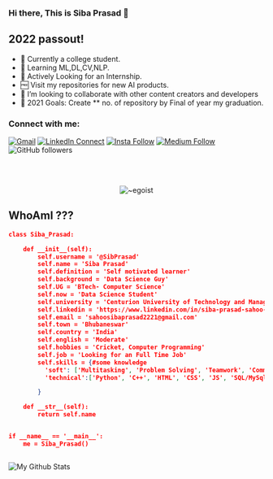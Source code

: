 ### Hi there, This is Siba Prasad 👋

## 2022 passout!
- 🛃 Currently a college student.
- 🌱 Learning ML,DL,CV,NLP.
- 🔑 Actively Looking for an Internship.
- 🆓 Visit my repositories for new AI products.
- 👯 I’m looking to collaborate with other content creators and developers
- 💫 2021 Goals: Create ** no. of repository by Final of year my graduation.


### Connect with me:

[![Gmail](https://img.shields.io/badge/%20-Send%20Mail-black?color=14171A&labelColor=ef5350&logo=gmail&logoColor=ffffff)](mailto:sahoosibaprasad2221@gmail.com?subject=From%20GitHub&body=Hi,%20there.%20Found%20you%20from%20GitHub.)
[![LinkedIn Connect](https://img.shields.io/badge/%20-Connect-black?color=14171A&labelColor=212121&logo=linkedin&logoColor=ffffff)](https://www.linkedin.com/in/siba-prasad-sahoo-41b5731a2/)
[![Insta Follow](https://img.shields.io/badge/%20-Follow-black?color=14171A&labelColor=d81b60&logo=instagram&logoColor=ffffff)](https://www.instagram.com/__yours_siba__/)
[![Medium Follow](https://img.shields.io/badge/%20-Follow-black?color=14171A&labelColor=050404&logo=medium&logoColor=ffffff)](https://sahoosibaprasad.medium.com/)
![GitHub followers](https://img.shields.io/github/followers/SibPrasad?label=follow&style=social)


<br />
<br />
<p align="center"> <img src="https://komarev.com/ghpvc/?username=SibPrasad" alt="~egoist" /> </p>


## WhoAmI ???

```json
class Siba_Prasad:

    def __init__(self):
        self.username = '@SibPrasad'
        self.name = 'Siba Prasad'
        self.definition = 'Self motivated learner'
        self.background = 'Data Science Guy' 
        self.UG = 'BTech- Computer Science'
        self.now = 'Data Science Student'
        self.university = 'Centurion University of Technology and Management'
        self.linkedin = 'https://www.linkedin.com/in/siba-prasad-sahoo-41b5731a2/' #let's connect
        self.email = 'sahoosibaprasad2221@gmail.com'
        self.town = 'Bhubaneswar'
        self.country = 'India'
        self.english = 'Moderate'
        self.hobbies = 'Cricket, Computer Programming'
        self.job = 'Looking for an Full Time Job'
        self.skills = {#some knowledge
          'soft': ['Multitasking', 'Problem Solving', 'Teamwork', 'Communication', 'Research', 'Adaptability', 'Eagerness to learn'],
          'technical':['Python', 'C++', 'HTML', 'CSS', 'JS', 'SQL/MySql', 'Pandas', 'Numpy', 'Sklearn', 'Keras', 'Tensorflow', 'Seaborn', 'Plotly', 'Jupytet notebook', 'VS code', 'Atom']

        }

    def __str__(self):
        return self.name


if __name__ == '__main__':
    me = Siba_Prasad()



```



<img align="left" alt="My Github Stats" src="https://github-readme-stats.vercel.app/api?username=SibPrasad&show_icons=true&hide_border=true" />
